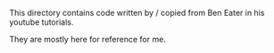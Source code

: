 This directory contains code written by / copied from Ben Eater in his youtube tutorials. 

They are mostly here for reference for me.